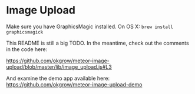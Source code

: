 Image Upload
===============


Make sure you have GraphicsMagic installed.
On OS X: `brew install graphicsmagick`

This README is still a big TODO. In the meantime, check out the comments in the code here:

https://github.com/okgrow/meteor-image-upload/blob/master/lib/image_upload.js#L3

And examine the demo app available here: https://github.com/okgrow/meteor-image-upload-demo
